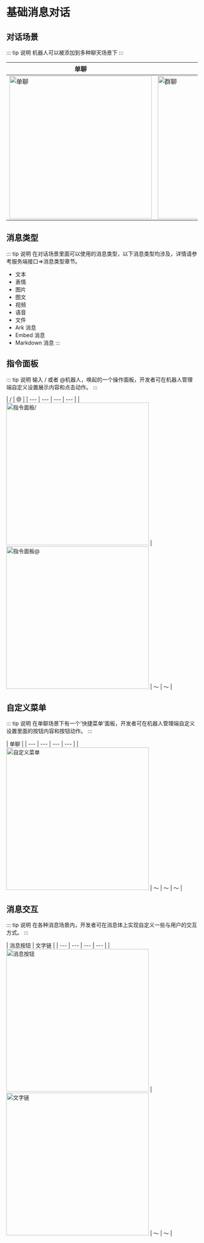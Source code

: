 # 基础消息对话

## 对话场景

<!-- > 机器人可以被添加到多种聊天场景下 -->
::: tip 说明
机器人可以被添加到多种聊天场景下
:::


| 单聊 | 群聊 | 文字子频道 | 频道私信 |
| --- | --- | --- | --- |
| <img :src="$withBotBase('/images/api-231017/chat-single.jpg')" alt="单聊" height="375"> | <img :src="$withBotBase('/images/api-231017/chat-group.jpg')" alt="群聊" height="375"> | <img :src="$withBotBase('/images/api-231017/chat-text-channel.jpg')" alt="文字子频道" height="375"> | <img :src="$withBotBase('/images/api-231017/chat-c2c.jpg')" alt="频道私信" height="375">|

## 消息类型

<!-- > 在对话场景里面可以使用的消息类型，以下消息类型均涉及，详情请参考服务端接口=\>消息类型章节。
> - 文本
> - 表情
> - 图片
> - 图文
> - 视频
> - 语音
> - 文件
> - Ark 消息
> - Embed 消息
> - Markdown 消息 -->

::: tip 说明
在对话场景里面可以使用的消息类型，以下消息类型均涉及，详情请参考服务端接口=\>消息类型章节。
- 文本
- 表情
- 图片
- 图文
- 视频
- 语音
- 文件
- Ark 消息
- Embed 消息
- Markdown 消息
:::

## 指令面板

<!-- > 输入 / 或者 @机器人，唤起的一个操作面板，开发者可在机器人管理端自定义设置展示内容和点击动作。 -->
::: tip 说明
输入 / 或者 @机器人，唤起的一个操作面板，开发者可在机器人管理端自定义设置展示内容和点击动作。
:::


| / | @ |
| --- | --- | --- | --- |
| <img :src="$withBotBase('/images/api-231017/command-banner-1.jpg')" alt="指令面板/" height="375"> | <img :src="$withBotBase('/images/api-231017/command-banner-2.jpg')" alt="指令面板@" height="375"> | ～ | ～ |

## 自定义菜单

<!-- > 在单聊场景下有一个'快捷菜单'面板，开发者可在机器人管理端自定义设置里面的按钮内容和按钮动作。 -->
::: tip 说明
在单聊场景下有一个'快捷菜单'面板，开发者可在机器人管理端自定义设置里面的按钮内容和按钮动作。
:::


| 单聊 |
| --- | --- | --- | --- |
| <img :src="$withBotBase('/images/api-231017/custum-menu.jpg')" alt="自定义菜单" height="375"> | ～ | ～ | ～ |

## 消息交互

<!-- > 在各种消息场景内，开发者可在消息体上实现自定义一些与用户的交互方式。 -->
::: tip 说明
在各种消息场景内，开发者可在消息体上实现自定义一些与用户的交互方式。
:::


| 消息按钮 | 文字链 |
| --- | --- | --- | --- |
| <img :src="$withBotBase('/images/api-231017/message-btn.jpg')" alt="消息按钮" height="375"> | <img :src="$withBotBase('/images/api-231017/text-chain.jpg')" alt="文字链" height="375"> | ～ | ～ |
